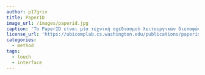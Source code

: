 ```yaml
---
author: p17griv
title: PaperID
image_url: /images/paperid.jpg
caption: 'Το PaperID είναι μία τεχνική σχεδιασμού λειτουργικών διεπαφών στο χαρτί. Το εργαλείο λειτουργεί ασύρματα και χωρίς μπαταρία.'
license_url: 'https://ubicomplab.cs.washington.edu/publications/paperid/'
categories:
  - method
tags:
  - touch
  - interface
---
```

